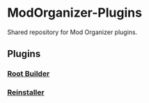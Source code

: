# ModOrganizer-Plugins
Shared repository for Mod Organizer plugins.

## Plugins

### [Root Builder](/readme/rootbuilder/readme.md)
### [Reinstaller](/readme/reinstaller/readme.md)

